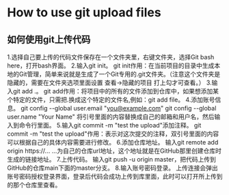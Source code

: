 # How to use git upload files
## 如何使用git上传代码
1.选择自己要上传的代码文件保存在一个文件夹里，右键文件夹，选择Git bash here，打开bash界面。
2.输入git init。
  git init作用：在当前项目的目录中生成本地的Git管理，简单来说就是生成了一个Git专用的.git文件夹。（注意这个文件夹是隐藏的，需要在文件夹选项里面设置 查看->隐藏的项目 打上勾才可查看。）
3.输入git add .。
  git add作用：将项目中的所有的文件添加到仓库中，如果想添加某个特定的文件，只需把.换成这个特定的文件名,例如：git add file。
4.添加账号信息。
  git config --global user.email "you@example.com"
  git config --global user.name "Your Name"
  将引号里面的内容替换成自己的邮箱和用户名，然后输入到命令行里面。
5.输入git commit -m "test the upload"添加注释。
  git commit -m "test the upload"作用：表示对这次提交的注释，双引号里面的内容可以根据自己的具体内容需要进行修改。
6.添加仓库地址。
  输入git remote add origin https://...
  ...为自己的仓库url地址，这个地址就是在GitHub那里创建仓库时生成的链接地址。
7.上传代码。
  输入git push -u origin master，把代码上传到GitHub的仓库main下面的master分支。
8.输入账号密码登录。
  上传连接会弹出账号密码授权登录界面，登录后代码会成功上传到库里面，此时可以打开所上传到的那个仓库里查看。
